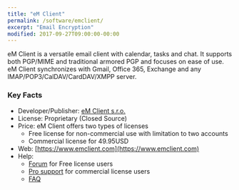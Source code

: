 ```yaml
---
title: "eM Client"
permalink: /software/emclient/
excerpt: "Email Encryption"
modified: 2017-09-27T09:00:00-00:00
---
```


eM Client is a versatile email client with calendar, tasks and chat. It supports both PGP/MIME and traditional armored PGP and focuses on ease of use. eM Client synchronizes with Gmail, Office 365, Exchange and any IMAP/POP3/CalDAV/CardDAV/XMPP server.

### Key Facts

* Developer/Publisher: [eM Client s.r.o.](https://www.emclient.com/)
* License: Proprietary (Closed Source)
* Price: eM Client offers two types of licenses
	* Free license for non-commercial use with limitation to two accounts
	* Commercial license for 49.95USD
* Web: [https://www.emclient.com](https://www.emclient.com)
* Help:
	* [Forum](https://forum.emclient.com/emclient) for Free license users
	* [Pro support](https://support.emclient.com/) for commercial license users
	* [FAQ](https://www.emclient.com/faq-getting-started)
	